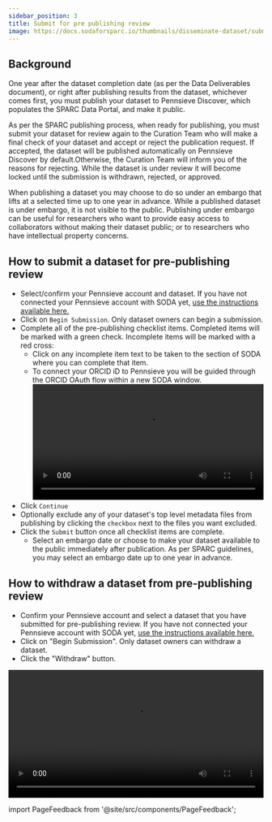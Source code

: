 ```yaml
---
sidebar_position: 3
title: Submit for pre publishing review
image: https://docs.sodaforsparc.io/thumbnails/disseminate-dataset/submit-for-pre-publishing-review.png
---
```


## Background

One year after the dataset completion date (as per the Data Deliverables document), or right after publishing results from the dataset, whichever comes first, you must publish your dataset to Pennsieve Discover, which populates the SPARC Data Portal, and make it public.

As per the SPARC publishing process, when ready for publishing, you must submit your dataset for review again to the Curation Team who will make a final check of your dataset and accept or reject the publication request. If accepted, the dataset will be published automatically on Pennsieve Discover by default.Otherwise, the Curation Team will inform you of the reasons for rejecting. While the dataset is under review it will become locked until the submission is withdrawn, rejected, or approved.

When publishing a dataset you may choose to do so under an embargo that lifts at a selected time up to one year in advance. While a published dataset is under embargo, it is not visible to the public. Publishing under embargo can be useful for researchers who want to provide easy access to collaborators without making their dataset public; or to researchers who have intellectual property concerns.

## How to submit a dataset for pre-publishing review

- Select/confirm your Pennsieve account and dataset. If you have not connected your Pennsieve account with SODA yet, [use the instructions available here.](../manage-dataset/connect-your-pennsieve-account-with-soda)
- Click on `Begin Submission`. Only dataset owners can begin a submission.
- Complete all of the pre-publishing checklist items. Completed items will be marked with a green check. Incomplete items will be marked with a red cross:
  - Click on any incomplete item text to be taken to the section of SODA where you can complete that item.
  - To connect your ORCID iD to Pennsieve you will be guided through the ORCID OAuth flow within a new SODA window.
    <video
       controls
       width="100%"
       src="https://github.com/fairdataihub/SODA-for-SPARC/raw/main/docs/documentation/Videos/pre-publishing-checklist.mp4"
    />
- Click `Continue`
- Optionally exclude any of your dataset's top level metadata files from publishing by clicking the `checkbox` next to the files you want excluded.
- Click the `Submit` button once all checklist items are complete.
  - Select an embargo date or choose to make your dataset available to the
    public immediately after publication. As per SPARC guidelines, you may
    select an embargo date up to one year in advance.

## How to withdraw a dataset from pre-publishing review

- Confirm your Pennsieve account and select a dataset that you have
  submitted for pre-publishing review. If you have not connected your
  Pennsieve account with SODA yet, [use the instructions available here.](../manage-dataset/connect-your-pennsieve-account-with-soda)
- Click on "Begin Submission". Only dataset owners can withdraw a
  dataset.
- Click the "Withdraw" button.

<video
   controls
   width="100%"
   src="https://github.com/fairdataihub/SODA-for-SPARC/raw/main/docs/documentation/Videos/withdraw.mp4"
/>

import PageFeedback from '@site/src/components/PageFeedback';

<PageFeedback />
